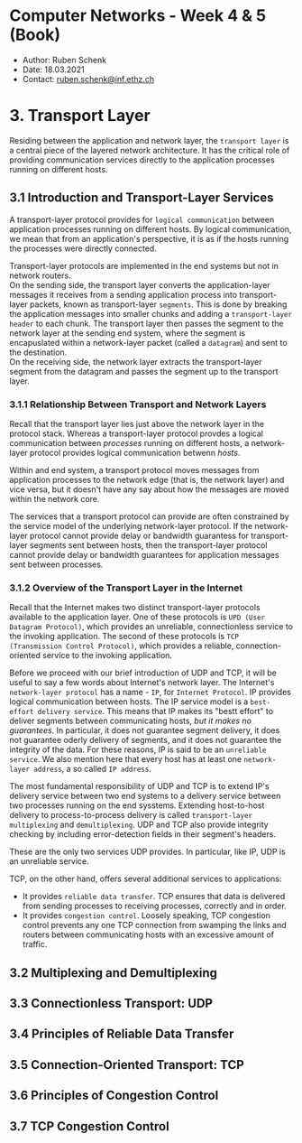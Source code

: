 # Computer Networks - Week 4 & 5 (Book)
- Author: Ruben Schenk
- Date: 18.03.2021
- Contact: ruben.schenk@inf.ethz.ch

# 3. Transport Layer
Residing between the application and network layer, the `transport layer` is a central piece of the layered network architecture. It has the critical role of providing communication services directly to the application processes running on different hosts.

## 3.1 Introduction and Transport-Layer Services
A transport-layer protocol provides for `logical communication` between application processes running on different hosts. By logical communication, we mean that from an application's perspective, it is as if the hosts running the processes were directly connected.

Transport-layer protocols are implemented in the end systems but not in network routers.<br>
On the sending side, the transport layer converts the application-layer messages it receives from a sending application process into transport-layer packets, known as transport-layer `segments`. This is done by breaking the application messages into smaller chunks and adding a `transport-layer header` to each chunk. The transport layer then passes the segment to the network layer at the sending end system, where the segment is encapuslated within a network-layer packet (called a `datagram`) and sent to the destination.<br>
On the receiving side, the network layer extracts the transport-layer segment from the datagram and passes the segment up to the transport layer.

### 3.1.1 Relationship Between Transport and Network Layers
Recall that the transport layer lies just above the network layer in the protocol stack. Whereas a transport-layer protocol provdes a logical communication between *processes* running on different hosts, a network-layer protocol provides logical communication betwenn *hosts*.

Within and end system, a transport protocol moves messages from application processes to the network edge (that is, the network layer) and vice versa, but it doesn't have any say about how the messages are moved within the network core.

The services that a transport protocol can provide are often constrained by the service model of the underlying network-layer protocol. If the network-layer protocol cannot provide delay or bandwidth guarantess for transport-layer segments sent between hosts, then the transport-layer protocol cannot provide delay or bandwidth guarantees for application messages sent between processes.

### 3.1.2 Overview of the Transport Layer in the Internet
Recall that the Internet makes two distinct transport-layer protocols available to the application layer. One of these protocols is `UPD (User Datagram Protocol)`, which provides an unreliable, connectionless service to the invoking application. The second of these protocols is `TCP (Transmission Control Protocol)`, which provides a reliable, connection-oriented service to the invoking application.

Before we proceed with our brief introduction of UDP and TCP, it will be useful to say a few words about Internet's network layer. The Internet's `network-layer protocol` has a name - `IP`, for `Internet Protocol`. IP provides logical communication between hosts. The IP service model is a `best-effort delivery service`. This means that IP makes its "bestt effort" to deliver segments between communicating hosts, *but it makes no guarantees*. In particular, it does not guarantee segment delivery, it does not guarantee oderly delivery of segments, and it does not guarantee the integrity of the data. For these reasons, IP is said to be an `unreliable service`. We also mention here that every host has at least one `network-layer address`, a so called `IP address`.

The most fundamental responsibility of UDP and TCP is to extend IP's delivery service between two end systems to a delivery service between two processes running on the end sysstems. Extending host-to-host delivery to process-to-process delivery is called `transport-layer multiplexing` and `demultiplexing`. UDP and TCP also provide integrity checking by including error-detection fields in their segment's headers.

These are the only two services UDP provides. In particular, like IP, UDP is an unreliable service.

TCP, on the other hand, offers several additional services to applications:
- It provides `reliable data transfer`. TCP ensures that data is delivered from sending processes to receiving processes, correctly and in order.
- It provides `congestion control`. Loosely speaking, TCP congestion control prevents any one TCP connection from swamping the links and routers between communicating hosts with an excessive amount of traffic.

## 3.2 Multiplexing and Demultiplexing

## 3.3 Connectionless Transport: UDP

## 3.4 Principles of Reliable Data Transfer

## 3.5 Connection-Oriented Transport: TCP

## 3.6 Principles of Congestion Control

## 3.7 TCP Congestion Control